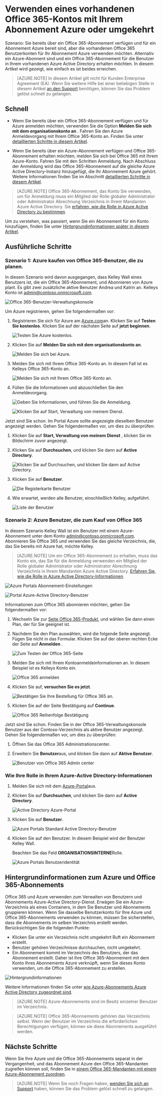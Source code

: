<properties
    pageTitle="Freigeben eine einzelnen Azure AD-Mandanten über Office 365 und Azure-Abonnements | Microsoft Azure"
    description="Erfahren Sie, wie Sie Ihre Office 365 Azure AD-Mandanten und seinen Benutzern mit Ihrem Azure-Abonnement freigeben oder umgekehrt"
    services=""
    documentationCenter=""
    authors="JiangChen79"
    manager="mbaldwin"
    editor=""
    tags="billing,top-support-issue"/>

<tags
    ms.service="billing"
    ms.workload="na"
    ms.tgt_pltfrm="ibiza"
    ms.devlang="na"
    ms.topic="article"
    ms.date="08/17/2016"
    ms.author="cjiang"/>

# <a name="use-an-existing-office-365-account-with-your-azure-subscription-or-vice-versa"></a>Verwenden eines vorhandenen Office 365-Kontos mit Ihrem Abonnement Azure oder umgekehrt
Szenario: Sie bereits über ein Office 365-Abonnement verfügen und für ein Abonnement Azure bereit sind, aber die vorhandenen Office 365 Benutzerkonten für Ihr Abonnement Azure verwenden möchten. Alternativ ein Azure-Abonnent sind und ein Office 365-Abonnement für die Benutzer in Ihrem vorhandenen Azure Active Directory erhalten möchten. In diesem Artikel wird gezeigt, wie einfach es ist beides erreichen.

> [AZURE.NOTE] In diesem Artikel gilt nicht für Kunden Enterprise Agreement (EA). Wenn Sie weitere Hilfe bei einer beliebigen Stelle in diesem Artikel [an den Support](https://portal.azure.com/?#blade/Microsoft_Azure_Support/HelpAndSupportBlade) benötigen, können Sie das Problem gelöst schnell zu gelangen.


## <a name="quick-guidance"></a>Schnell

- Wenn Sie bereits über ein Office 365-Abonnement verfügen und für Azure anmelden möchten, verwenden Sie die Option **Melden Sie sich mit dem organisationskonto an** . Fahren Sie den Azure Anmeldevorgang mit Ihrem Office 365-Konto an. Finden Sie unter [detaillierten Schritte in diesem Artikel](#s1).

- Wenn Sie bereits über ein Azure-Abonnement verfügen und Office 365-Abonnement erhalten möchten, melden Sie sich bei Office 365 mit Ihrem Azure-Konto. Fahren Sie mit den Schritten Anmeldung. Nach Abschluss der Anmeldung wird das Office 365-Abonnement auf die gleiche Azure Active Directory-Instanz hinzugefügt, die Ihr Abonnement Azure gehört. Weitere Informationen finden Sie im Abschnitt [detaillierten Schritte in diesem Artikel](#s2).

>[AZURE.NOTE] Office 365-Abonnement, das Konto Sie verwenden, um für Anmeldung muss ein Mitglied der Rolle globaler Administrator oder Administrator Abrechnung Verzeichnis in Ihrem Mandanten Azure Active Directory. Sie [erfahren, wie die Rolle in Azure Active Directory zu bestimmen](#how-to-know-your-role-in-your-azure-active-directory).

Um zu verstehen, was passiert, wenn Sie ein Abonnement für ein Konto hinzufügen, finden Sie unter [Hintergrundinformationen später in diesem Artikel](#background-information).

## <a name="detailed-steps"></a>Ausführliche Schritte
<a id="s1"></a>
### <a name="scenario-1-office-365-users-who-plan-to-buy-azure"></a>Szenario 1: Azure kaufen von Office 365-Benutzer, die zu planen.
In diesem Szenario wird davon ausgegangen, dass Kelley Wall eines Benutzers ist, die ein Office 365-Abonnement, und Abonnieren von Azure plant. Es gibt zwei zusätzliche aktive Benutzer Andrea und Katrin an. Kelleys Konto ist admin@contoso.onmicrosoft.com.

![Office 365-Benutzer-Verwaltungskonsole](./media/billing-use-existing-office-365-account-azure-subscription/1-office365-users-admin-center.png)

Um Azure registrieren, gehen Sie folgendermaßen vor:

1. Registrieren Sie sich für Azure am [Azure.com](https://azure.microsoft.com/)an. Klicken Sie auf **Testen Sie kostenlos**. Klicken Sie auf der nächsten Seite auf **jetzt beginnen**.

    ![Testen Sie Azure kostenlos.](./media/billing-use-existing-office-365-account-azure-subscription/2-azure-signup-try-free.png)

2. Klicken Sie auf **Melden Sie sich mit dem organisationskonto an**.

    ![Melden Sie sich bei Azure.](./media/billing-use-existing-office-365-account-azure-subscription/3-sign-in-to-azure.png)

3. Melden Sie sich mit Ihrem Office 365-Konto an. In diesem Fall ist es Kelleys Office 365-Konto an.

    ![Melden Sie sich mit Ihrem Office 365-Konto an.](./media/billing-use-existing-office-365-account-azure-subscription/4-sign-in-with-org-account.png)

4. Füllen Sie die Informationen und abzuschließen Sie den Anmeldevorgang.

    ![Geben Sie Informationen, und führen Sie die Anmeldung.](./media/billing-use-existing-office-365-account-azure-subscription/5-azure-sign-up-fill-information.png)

    ![Klicken Sie auf Start, Verwaltung von meinem Dienst.](./media/billing-use-existing-office-365-account-azure-subscription/6-azure-start-managing-my-service.png)

Jetzt sind Sie schon. Im Portal Azure sollte angezeigte dieselben Benutzer angezeigt werden. Gehen Sie folgendermaßen vor, um dies zu überprüfen:

1. Klicken Sie auf **Start, Verwaltung von meinem Dienst** , klicken Sie im Bildschirm zuvor angezeigt.
2. Klicken Sie auf **Durchsuchen**, und klicken Sie dann auf **Active Directory**.

    ![Klicken Sie auf Durchsuchen, und klicken Sie dann auf Active Directory.](./media/billing-use-existing-office-365-account-azure-subscription/7-azure-portal-browse-ad.png)

3. Klicken Sie auf **Benutzer**.

    ![Die Registerkarte Benutzer](./media/billing-use-existing-office-365-account-azure-subscription/8-azure-portal-ad-users-tab.png)

4. Wie erwartet, werden alle Benutzer, einschließlich Kelley, aufgeführt.

    ![Liste der Benutzer](./media/billing-use-existing-office-365-account-azure-subscription/9-azure-portal-ad-users.png)

<a id="s2"></a>
### <a name="scenario-2-azure-users-who-plan-to-buy-office-365"></a>Szenario 2: Azure Benutzer, die zum Kauf von Office 365

In diesem Szenario Kelley Wall ist ein Benutzer mit einem Azure-Abonnement unter dem Konto admin@contoso.onmicrosoft.com. Abonnieren Sie Office 365 und verwenden Sie das gleiche Verzeichnis, die, das Sie bereits mit Azure hat, möchte Kelley.

>[AZURE.NOTE] Um ein Office 365-Abonnement zu erhalten, muss das Konto ein, das Sie für die Anmeldung verwenden ein Mitglied der Rolle globaler Administrator oder Administrator Abrechnung Verzeichnis in Ihrem Mandanten Azure Active Directory. [Erfahren Sie, wie die Rolle in Azure Active Directory-Informationen](#how-to-know-your-role-in-your-azure-active-directory).

![Azure Portals Abonnement-Einstellungen](./media/billing-use-existing-office-365-account-azure-subscription/10-azure-portal-settings-subscription.png)

![Portal Azure-Active Directory-Benutzer](./media/billing-use-existing-office-365-account-azure-subscription/11-azure-portal-ads-users.png)

Informationen zum Office 365 abonnieren möchten, gehen Sie folgendermaßen vor:

1. Wechseln Sie zur [Seite Office 365-Produkt](https://products.office.com/business), und wählen Sie dann einen Plan, der für Sie geeignet ist.
2. Nachdem Sie den Plan auswählen, wird die folgende Seite angezeigt. Fügen Sie nicht in das Formular. Klicken Sie auf der oberen rechten Ecke der Seite auf **Anmelden** .

    ![Zum Testen der Office 365-Seite](./media/billing-use-existing-office-365-account-azure-subscription/12-office-365-trial-page.png)

3. Melden Sie sich mit Ihrem Kontoanmeldeinformationen an. In diesem Beispiel ist es Kelleys Konto ein.

    ![Office 365 anmelden](./media/billing-use-existing-office-365-account-azure-subscription/13-office-365-sign-in.png)

4. Klicken Sie auf, **versuchen Sie es jetzt**.

    ![Bestätigen Sie Ihre Bestellung für Office 365 an.](./media/billing-use-existing-office-365-account-azure-subscription/14-office-365-confirm-your-order.png)

5. Klicken Sie auf der Seite Bestätigung auf **Continue**.

    ![Office 365 Reihenfolge Bestätigung](./media/billing-use-existing-office-365-account-azure-subscription/15-office-365-order-receipt.png)

Jetzt sind Sie schon. Finden Sie in der Office 365-Verwaltungskonsole Benutzer aus der Contoso-Verzeichnis als aktive Benutzer angezeigt. Gehen Sie folgendermaßen vor, um dies zu überprüfen:

1. Öffnen Sie das Office 365 Administrationscenter.
2. Erweitern Sie **Benutzer**aus, und klicken Sie dann auf **Aktive Benutzer**.

    ![Benutzer von Office 365 Admin center](./media/billing-use-existing-office-365-account-azure-subscription/16-office-365-admin-center-users.png)

### <a name="how-to-know-your-role-in-your-azure-active-directory"></a>Wie Ihre Rolle in Ihrem Azure-Active Directory-Informationen

1. Melden Sie sich mit dem [Azure-Portal](https://portal.azure.com/)aus.
2. Klicken Sie auf **Durchsuchen**, und klicken Sie dann auf **Active Directory**.

    ![Active Directory Azure-Portal](./media/billing-use-existing-office-365-account-azure-subscription/7-azure-portal-browse-ad.png)

3. Klicken Sie auf **Benutzer**.

    ![Azure Portals Standard Active Directory-Benutzer](./media/billing-use-existing-office-365-account-azure-subscription/17-azure-portal-default-ad-users.png)

4. Klicken Sie auf den Benutzer. In diesem Beispiel wird der Benutzer Kelley Wall.

    Beachten Sie das Feld **ORGANISATIONSINTERNE**Rolle.

    ![Azure Portals Benutzeridentität](./media/billing-use-existing-office-365-account-azure-subscription/18-azure-portal-user-identity.png)

## <a name="background-information-about-azure-and-office-365-subscriptions"></a>Hintergrundinformationen zum Azure und Office 365-Abonnements
Office 365 und Azure verwenden zum Verwalten von Benutzern und Abonnements Azure-Active Directory-Dienst. Erwägen Sie ein Azure-Verzeichnis als eines Containers, in dem Sie Benutzer und Abonnements gruppieren können. Wenn Sie dasselbe Benutzerkonto für Ihre Azure und Office 365-Abonnements verwenden zu können, müssen Sie sicherstellen, dass die Abonnements im selben Verzeichnis erstellt werden. Berücksichtigen Sie die folgenden Punkte:

- Klicken Sie unter ein Verzeichnis nicht umgekehrt Ruft ein Abonnement erstellt.
- Benutzer gehören Verzeichnisse durchsuchen, nicht umgekehrt.
- Ein Abonnement kommt im Verzeichnis des Benutzers, der das Abonnement erstellt. Daher ist Ihre Office 365-Abonnement mit dem Konto Ihres Abonnements Azure verknüpft, wenn Sie dieses Konto verwenden, um die Office 365-Abonnement zu erstellen.

![Hintergrundinformationen](./media/billing-use-existing-office-365-account-azure-subscription/19-background-information.png)

Weitere Informationen finden Sie unter [wie Azure-Abonnements Azure Active Directory zugeordnet sind](./active-directory/active-directory-how-subscriptions-associated-directory.md).

>[AZURE.NOTE] Azure-Abonnements sind im Besitz einzelner Benutzer im Verzeichnis.

>[AZURE.NOTE] Office 365-Abonnements gehören das Verzeichnis selbst. Wenn der Benutzer im Verzeichnis die erforderlichen Berechtigungen verfügen, können sie diese Abonnements ausgeführt werden.

## <a name="next-steps"></a>Nächste Schritte
Wenn Sie Ihre Azure und die Office 365-Abonnements separat in der Vergangenheit, und das Abonnement Azure den Office 365-Mandanten zugreifen können soll, finden Sie in [einem Office 365-Mandanten mit einem Azure-Abonnement zuordnen](billing-add-office-365-tenant-to-azure-subscription.md).

> [AZURE.NOTE] Wenn Sie noch Fragen haben, [wenden Sie sich an Support](https://portal.azure.com/?#blade/Microsoft_Azure_Support/HelpAndSupportBlade) haben, können Sie das Problem gelöst schnell zu gelangen.
